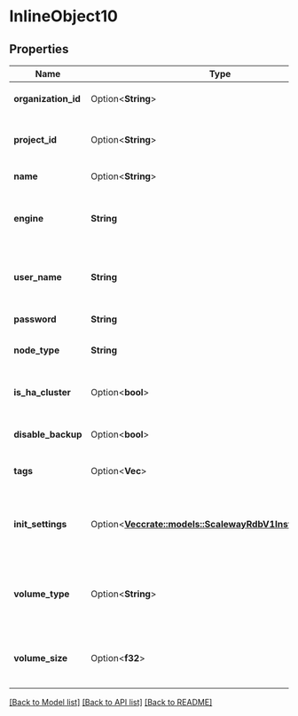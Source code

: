 # InlineObject10

## Properties

Name | Type | Description | Notes
------------ | ------------- | ------------- | -------------
**organization_id** | Option<**String**> | Please use `project_id` instead | [optional]
**project_id** | Option<**String**> | The project ID on which to create the instance | [optional]
**name** | Option<**String**> | Name of the instance | [optional]
**engine** | **String** | Database engine of the database (PostgreSQL, MySQL, ...) | 
**user_name** | **String** | Name of the user created when the instance is created | 
**password** | **String** | Password of the user | 
**node_type** | **String** | Type of node to use for the instance | 
**is_ha_cluster** | Option<**bool**> | Whether or not High-Availability is enabled | [optional]
**disable_backup** | Option<**bool**> | Whether or not backups are disabled | [optional]
**tags** | Option<**Vec<String>**> | Tags to apply to the instance | [optional]
**init_settings** | Option<[**Vec<crate::models::ScalewayRdbV1InstanceSetting>**](scaleway.rdb.v1.InstanceSetting.md)> | List of engine settings to be set at database initialisation | [optional]
**volume_type** | Option<**String**> | Type of volume where data are stored (lssd, bssd, ...) | [optional][default to VolumeType_Lssd]
**volume_size** | Option<**f32**> | Volume size when volume_type is not lssd (in bytes) | [optional]

[[Back to Model list]](../README.md#documentation-for-models) [[Back to API list]](../README.md#documentation-for-api-endpoints) [[Back to README]](../README.md)



